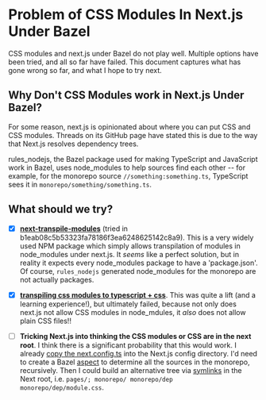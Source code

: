 Problem of CSS Modules In Next.js Under Bazel
=============================================

CSS modules and next.js under Bazel do not play well. Multiple options have been tried, and all so far have failed. This document captures what has gone wrong so far, and what I hope to try next.

Why Don't CSS Modules work in Next.js Under Bazel?
--------------------------------------------------

For some reason, next.js is opinionated about where you can put CSS and CSS modules. Threads on its GitHub page have stated this is due to the way that Next.js resolves dependency trees.

rules_nodejs, the Bazel package used for making TypeScript and JavaScript work in Bazel, uses node_modules to help sources find each other -- for example, for the monorepo source `//something:something.ts`, TypeScript sees it in `monorepo/something/something.ts`.

What should we try?
-------------------

[next-transpile-modules]: https://www.npmjs.com/package/next-transpile-modules

 - [x] **[next-transpile-modules]** (tried in b1eab08c5b53323fa78186f3ea6248625142c8a9). This is a very widely used NPM package which simply allows transpilation of modules in node_modules under next.js. It *seems* like a perfect solution, but in reality it expects every node_modules package to have a 'package.json'. Of course, `rules_nodejs` generated node_modules for the monorepo are not actually packages.

[rust css transpiler]: https://github.com/Zemnmez/monorepo/tree/v0.0.0-1670718861159-fc29f18c07f7d0506b401d179ef308ebf9c9a75a/rs/css/module

 - [x] **[transpiling css modules to typescript + css][rust css transpiler]**. This was quite a lift (and a learning experience!), but ultimately failed, because not only does next.js not allow CSS modules in node_mdules, it *also* does not allow plain CSS files!!

[aspects]: https://bazel.build/extending/aspects
[copying next.config.ts]: https://github.com/Zemnmez/monorepo/blob/v0.0.0-1670718861159-fc29f18c07f7d0506b401d179ef308ebf9c9a75a/ts/next.js/rules.bzl#L37
[declare_symlink]: https://bazel.build/rules/lib/actions#declare_symlink

 - [ ] **Tricking Next.js into thinking the CSS modules or CSS are in the next root**. I think there is a significant probability that this would work. I already [copy the next.config.ts][copying next.config.ts] into the Next.js config directory. I'd need to create a Bazel [aspect][aspects] to determine all the sources in the monorepo, recursively. Then I could build an alternative tree via [symlinks][declare_symlink] in the Next root, i.e. `pages/; monorepo/ monorepo/dep monorepo/dep/module.css`.